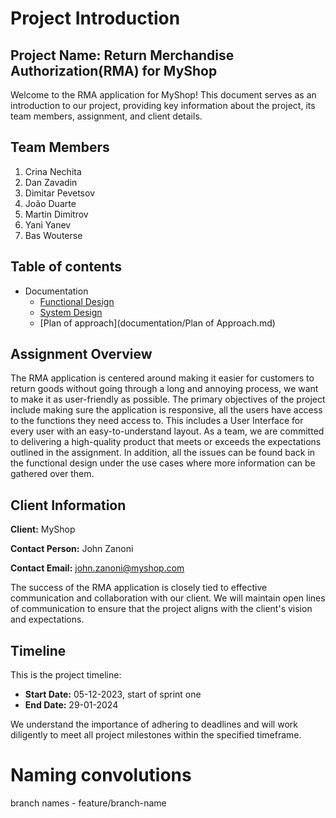 
# Project Introduction

## Project Name: Return Merchandise Authorization(RMA) for MyShop

Welcome to the RMA application for MyShop! This document serves as an introduction to our project, providing key information about the project, its team members, assignment, and client details.

## Team Members

1. Crina Nechita
2. Dan Zavadin
3. Dimitar Pevetsov
4. João Duarte
5. Martin Dimitrov
6. Yani Yanev
7. Bas Wouterse

## Table of contents
- Documentation
    - [Functional Design](documentation/FunctionalDesign/FunctionalDesign.md)
    - [System Design](documentation/SystemDesign/SystemDesign.md)
    - [Plan of approach](documentation/Plan of Approach.md)

## Assignment Overview

The RMA application is centered around making it easier for customers to return goods without going through a long and annoying process, we want to make it as user-friendly as possible. The primary objectives of the project include making sure the application is responsive, all the users have access to the functions they need access to. This includes a User Interface for every user with an easy-to-understand layout. As a team, we are committed to delivering a high-quality product that meets or exceeds the expectations outlined in the assignment.
In addition, all the issues can be found back in the functional design under the use cases where more information can be gathered over them.

## Client Information

**Client:** MyShop

**Contact Person:** John Zanoni

**Contact Email:** john.zanoni@myshop.com

The success of the RMA application is closely tied to effective communication and collaboration with our client. We will maintain open lines of communication to ensure that the project aligns with the client's vision and expectations.

## Timeline

This is the project timeline:

- **Start Date:** 05-12-2023, start of sprint one
- **End Date:** 29-01-2024

We understand the importance of adhering to deadlines and will work diligently to meet all project milestones within the specified timeframe.

# Naming convolutions 
branch names - feature/branch-name